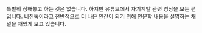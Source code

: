 특별히 정해놓고 하는 것은 없습니다. 하지만 유튜브에서 자기계발 관련 영상을 보는 편 입니다. 너진똑이라고 전반적으로 더 나은 인간이 되기 위해 인문학 내용을 설명하는 채널을 재밌게 보고 있습니다.
